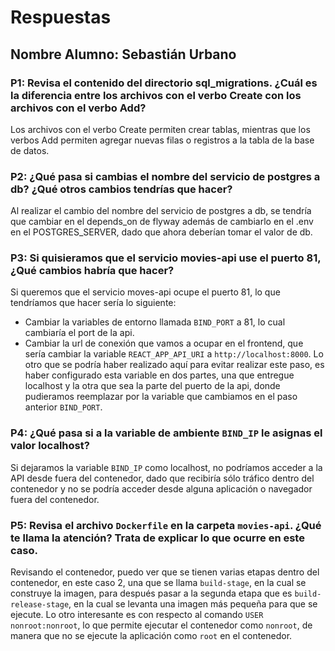 # Respuestas
## Nombre Alumno: Sebastián Urbano

### P1: Revisa el contenido del directorio sql_migrations. ¿Cuál es la diferencia entre los archivos con el verbo Create con los archivos con el verbo Add?

Los archivos con el verbo Create permiten crear tablas, mientras que los verbos Add permiten agregar nuevas filas o registros a la tabla de la base de datos.

### P2: ¿Qué pasa si cambias el nombre del servicio de postgres a db? ¿Qué otros cambios tendrías que hacer?

Al realizar el cambio del nombre del servicio de postgres a db, se tendría que cambiar en el depends_on de flyway además de cambiarlo en el .env en el POSTGRES_SERVER, dado que ahora deberían tomar el valor de db.

### P3: Si quisieramos que el servicio movies-api use el puerto 81, ¿Qué cambios habría que hacer? 

Si queremos que el servicio moves-api ocupe el puerto 81, lo que tendríamos que hacer sería lo siguiente:
- Cambiar la variables de entorno llamada `BIND_PORT` a 81, lo cual cambiaría el port de la api.
- Cambiar la url de conexión que vamos a ocupar en el frontend, que sería cambiar la variable `REACT_APP_API_URI` a `http://localhost:8000`. Lo otro que se podría haber realizado aquí para evitar realizar este paso, es haber configurado esta variable en dos partes, una que entregue localhost y la otra que sea la parte del puerto de la api, donde pudieramos reemplazar por la variable que cambiamos en el paso anterior `BIND_PORT`.

### P4: ¿Qué pasa si a la variable de ambiente `BIND_IP` le asignas el valor localhost?

Si dejaramos la variable `BIND_IP` como localhost, no podríamos acceder a la API desde fuera del contenedor, dado que recibiría sólo tráfico dentro del contenedor y no se podría acceder desde alguna aplicación o navegador fuera del contenedor.

### P5: Revisa el archivo `Dockerfile` en la carpeta `movies-api`. ¿Qué te llama la atención? Trata de explicar lo que ocurre en este caso.

Revisando el contenedor, puedo ver que se tienen varias etapas dentro del contenedor, en este caso 2, una que se llama `build-stage`, en la cual se construye la imagen, para después pasar a la segunda etapa que es `build-release-stage`, en la cual se levanta una imagen más pequeña para que se ejecute. Lo otro interesante es con respecto al comando `USER nonroot:nonroot`, lo que permite ejecutar el contenedor como `nonroot`, de manera que no se ejecute la aplicación como `root` en el contenedor.